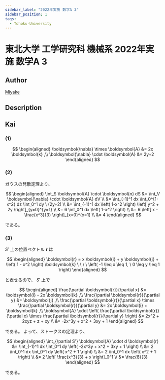```yaml
---
sidebar_label: "2022年実施 数学A 3"
sidebar_position: 1
tags:
  - Tohoku-University
---
```

# 東北大学 工学研究科 機械系 2022年実施 数学A 3

## **Author**
[Miyake](https://miyake.github.io/exams/index.html)

## **Description**

## **Kai**
### (1)

$$
\begin{aligned}
\boldsymbol{\nabla} \times \boldsymbol{A}
&= 2x \boldsymbol{k}
,\\
\boldsymbol{\nabla} \cdot \boldsymbol{A}
&= 2y+2
\end{aligned}
$$

### (2)
ガウスの発散定理より、

$$
\begin{aligned}
\int_S \boldsymbol{A} \cdot \boldsymbol{n} dS
&= \int_V \boldsymbol{\nabla} \cdot \boldsymbol{A} dV
\\
&= \int_{-1}^1 dx \int_0^{1-x^2} dz \int_0^1 dy \ (2y+2)
\\
&= \int_{-1}^1 dx \left( 1-x^2 \right) \left[ y^2 + 2y \right]_{y=0}^{y=1}
\\
&= 6 \int_0^1 dx \left( 1-x^2 \right)
\\
&= 6 \left[ x - \frac{x^3}{3} \right]_{x=0}^{x=1}
\\
&= 4
\end{aligned}
$$

である。

### (3)
$S'$ 上の位置ベクトル $\boldsymbol{r}$ は

$$
\begin{aligned}
\boldsymbol{r}
= x \boldsymbol{i} + y \boldsymbol{j} + \left( 1 - x^2 \right) \boldsymbol{k}
\ \ \ \ \left( -1 \leq x \leq 1, \ 0 \leq y \leq 1 \right)
\end{aligned}
$$

と表せるので、 $S'$ 上で

$$
\begin{aligned}
\frac{\partial \boldsymbol{r}}{\partial x}
&= \boldsymbol{i} - 2x \boldsymbol{k}
,\\
\frac{\partial \boldsymbol{r}}{\partial y}
&= \boldsymbol{j}
,\\
\frac{\partial \boldsymbol{r}}{\partial x} \times
\frac{\partial \boldsymbol{r}}{\partial y}
&= 2x \boldsymbol{i} + \boldsymbol{k}
,\\
\boldsymbol{A} \cdot
\left( \frac{\partial \boldsymbol{r}}{\partial x} \times
\frac{\partial \boldsymbol{r}}{\partial y} \right)
&= 2x^2 + 2xyz + z + xy
\\
&= -2x^3y + x^2 + 3xy + 1
\end{aligned}
$$

である。
よって、ストークスの定理より、

$$
\begin{aligned}
\int_{\partial S'} \boldsymbol{A} \cdot d \boldsymbol{r}
&= \int_{-1}^1 dx \int_0^1 dy \left( -2x^3y + x^2 + 3xy + 1 \right)
\\
&= 2 \int_0^1 dx \int_0^1 dy \left( x^2 + 1 \right)
\\
&= 2 \int_0^1 dx \left( x^2 + 1 \right)
\\
&= 2 \left[ \frac{x^3}{3} + x \right]_0^1
\\
&= \frac{8}{3}
\end{aligned}
$$

である。